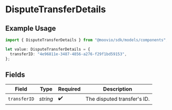 # DisputeTransferDetails

## Example Usage

```typescript
import { DisputeTransferDetails } from "@moovio/sdk/models/components";

let value: DisputeTransferDetails = {
  transferID: "4e96811e-3487-4856-a276-f29f1bd59153",
};
```

## Fields

| Field                       | Type                        | Required                    | Description                 |
| --------------------------- | --------------------------- | --------------------------- | --------------------------- |
| `transferID`                | *string*                    | :heavy_check_mark:          | The disputed transfer's ID. |